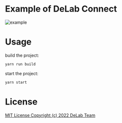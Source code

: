 # Example of DeLab Connect

![example](./img/example.png)

# Usage

build the project:
```bash
yarn run build
```

start the project:
```bash
yarn start
```

# License

[MIT License Copyright (c) 2022 DeLab Team](LICENSE)
